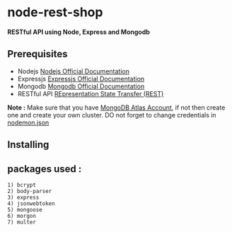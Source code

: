 # node-rest-shop

**RESTful API using Node, Express and Mongodb**

## Prerequisites
- Nodejs [Nodejs Official Documentation](https://nodejs.org/en/docs/)
- Expressjs [Expressjs Official Documentation](https://expressjs.com/)
- Mongodb [Mongodb Official Documentation](https://docs.mongodb.com/manual/tutorial/getting-started/)
- RESTful API [REpresentation State Transfer (REST)](https://restfulapi.net/)
        
**Note :** Make sure that you have [MongoDB Atlas Account](https://www.mongodb.com/cloud/atlas), if not then create one and create your own cluster. DO not forget to change credentials in [nodemon.json](docs/nodemon.json)

## Installing



## packages used : 
    1) bcrypt
    2) body-parser
    3) express
    4) jsonwebtoken
    5) mongoose
    6) morgon
    7) multer
